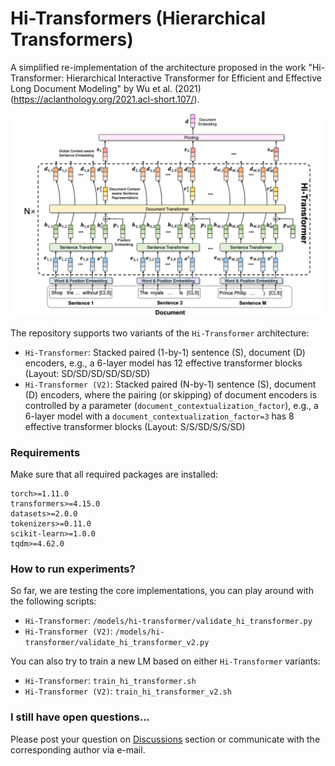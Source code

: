 # Hi-Transformers (Hierarchical Transformers)

A simplified re-implementation of the architecture proposed in the work "Hi-Transformer: Hierarchical Interactive Transformer for Efficient and Effective Long Document Modeling" by Wu et al. (2021) (https://aclanthology.org/2021.acl-short.107/).

<img src="hi-transformers.png"/>

The repository supports two variants of the `Hi-Transformer` architecture:

* `Hi-Transformer`: Stacked paired (1-by-1) sentence (S), document (D) encoders, e.g., a 6-layer model has 12 effective transformer blocks (Layout: SD/SD/SD/SD/SD/SD)
* `Hi-Transformer (V2)`: Stacked paired (N-by-1) sentence (S), document (D) encoders, where the pairing (or skipping) of document encoders is controlled by a parameter (`document_contextualization_factor`), e.g., a 6-layer model with a `document_contextualization_factor=3` has 8 effective transformer blocks (Layout: S/S/SD/S/S/SD)

### Requirements

Make sure that all required packages are installed:

```
torch>=1.11.0
transformers>=4.15.0
datasets>=2.0.0
tokenizers>=0.11.0
scikit-learn>=1.0.0
tqdm>=4.62.0
```

### How to run experiments?

So far, we are testing the core implementations, you can play around with the following scripts:

* `Hi-Transformer`: `/models/hi-transformer/validate_hi_transformer.py`
* `Hi-Transformer (V2)`: `/models/hi-transformer/validate_hi_transformer_v2.py`

You can also try to train a new LM based on either `Hi-Transformer` variants:

* `Hi-Transformer`: `train_hi_transformer.sh`
* `Hi-Transformer (V2)`: `train_hi_transformer_v2.sh`

### I still have open questions...

Please post your question on [Discussions](https://github.com/coastalcph/hi-transformers/discussions) section or communicate with the corresponding author via e-mail.
